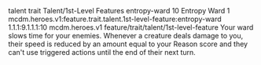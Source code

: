 <ability>
  <metadata>
    <class>talent</class>
    <feature_type>trait</feature_type>
    <file_dpath>Talent/1st-Level Features</file_dpath>
    <item_id>entropy-ward</item_id>
    <item_index>10</item_index>
    <item_name>Entropy Ward</item_name>
    <level>1</level>
    <scc>mcdm.heroes.v1:feature.trait.talent.1st-level-feature:entropy-ward</scc>
    <scdc>1.1.1:9.1.1.1:10</scdc>
    <source>mcdm.heroes.v1</source>
    <type>feature/trait/talent/1st-level-feature</type>
  </metadata>
  <effects>
    <effect type="mundane">Your ward slows time for your enemies. Whenever a creature deals damage to you, their speed is reduced by an amount equal to your Reason score and they can&apos;t use triggered actions until the end of their next turn.</effect>
  </effects>
</ability>
